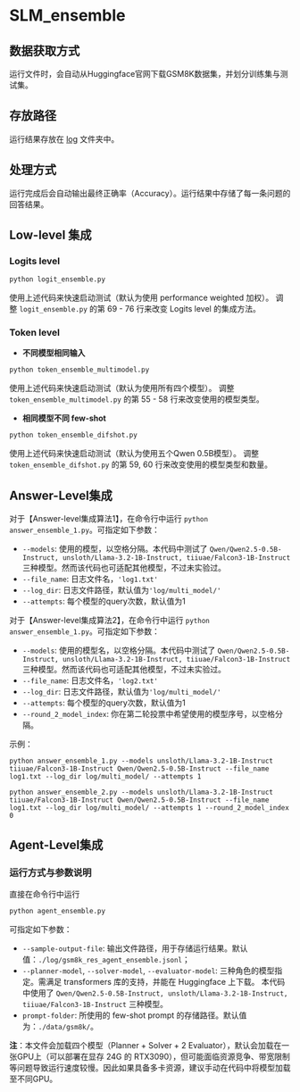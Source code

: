 # SLM_ensemble

## 数据获取方式
运行文件时，会自动从Huggingface官网下载GSM8K数据集，并划分训练集与测试集。
## 存放路径
运行结果存放在 [log](./log/) 文件夹中。
## 处理方式
运行完成后会自动输出最终正确率（Accuracy）。运行结果中存储了每一条问题的回答结果。

## Low-level 集成
### Logits level

```sh
python logit_ensemble.py
```
使用上述代码来快速启动测试（默认为使用 performance weighted 加权）。
调整 `logit_ensemble.py` 的第 69 - 76 行来改变 Logits level 的集成方法。

### Token level
- **不同模型相同输入**
```sh
python token_ensemble_multimodel.py
```
使用上述代码来快速启动测试（默认为使用所有四个模型）。
调整 `token_ensemble_multimodel.py` 的第 55 - 58 行来改变使用的模型类型。

- **相同模型不同 few-shot**
```sh
python token_ensemble_difshot.py
```
使用上述代码来快速启动测试（默认为使用五个Qwen 0.5B模型）。
调整 `token_ensemble_difshot.py` 的第 59, 60 行来改变使用的模型类型和数量。

## Answer-Level集成
对于【Answer-level集成算法1】，在命令行中运行 `python answer_ensemble_1.py`。可指定如下参数：
- `--models`: 使用的模型，以空格分隔。本代码中测试了 `Qwen/Qwen2.5-0.5B-Instruct, unsloth/Llama-3.2-1B-Instruct, tiiuae/Falcon3-1B-Instruct` 三种模型。然而该代码也可适配其他模型，不过未实验过。
- `--file_name`: 日志文件名，`'log1.txt'`
- `--log_dir`: 日志文件路径，默认值为`'log/multi_model/'`
- `--attempts`: 每个模型的query次数，默认值为1

对于【Answer-level集成算法2】，在命令行中运行 `python answer_ensemble_1.py`。可指定如下参数：
- `--models`: 使用的模型名，以空格分隔。本代码中测试了 `Qwen/Qwen2.5-0.5B-Instruct, unsloth/Llama-3.2-1B-Instruct, tiiuae/Falcon3-1B-Instruct` 三种模型。然而该代码也可适配其他模型，不过未实验过。
- `--file_name`: 日志文件名，`'log2.txt'`
- `--log_dir`: 日志文件路径，默认值为`'log/multi_model/'`
- `--attempts`: 每个模型的query次数，默认值为1
- `--round_2_model_index`: 你在第二轮投票中希望使用的模型序号，以空格分隔。

示例：
```
python answer_ensemble_1.py --models unsloth/Llama-3.2-1B-Instruct tiiuae/Falcon3-1B-Instruct Qwen/Qwen2.5-0.5B-Instruct --file_name log1.txt --log_dir log/multi_model/ --attempts 1

python answer_ensemble_2.py --models unsloth/Llama-3.2-1B-Instruct tiiuae/Falcon3-1B-Instruct Qwen/Qwen2.5-0.5B-Instruct --file_name log1.txt --log_dir log/multi_model/ --attempts 1 --round_2_model_index 0
```

## Agent-Level集成

### 运行方式与参数说明
直接在命令行中运行
```sh
python agent_ensemble.py
```
可指定如下参数：
- `--sample-output-file`: 输出文件路径，用于存储运行结果。默认值：`./log/gsm8k_res_agent_ensemble.jsonl`；
- `--planner-model`, `--solver-model`, `--evaluator-model`: 三种角色的模型指定。需满足 transformers 库的支持，并能在 Huggingface 上下载。
本代码中使用了 `Qwen/Qwen2.5-0.5B-Instruct, unsloth/Llama-3.2-1B-Instruct, tiiuae/Falcon3-1B-Instruct` 三种模型。
- `prompt-folder`: 所使用的 few-shot prompt 的存储路径。默认值为：`./data/gsm8k/`。

**注**：本文件会加载四个模型（Planner + Solver + 2 Evaluator），默认会加载在一张GPU上（可以部署在显存 24G 的 RTX3090），但可能面临资源竞争、带宽限制等问题导致运行速度较慢。因此如果具备多卡资源，建议手动在代码中将模型加载至不同GPU。
